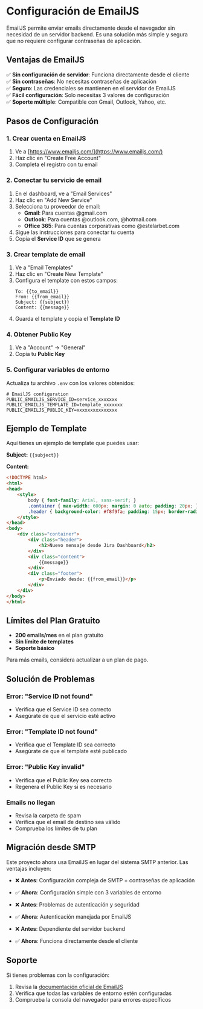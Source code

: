 # Configuración de EmailJS

EmailJS permite enviar emails directamente desde el navegador sin necesidad de un servidor backend. Es una solución más simple y segura que no requiere configurar contraseñas de aplicación.

## Ventajas de EmailJS

✅ **Sin configuración de servidor**: Funciona directamente desde el cliente  
✅ **Sin contraseñas**: No necesitas contraseñas de aplicación  
✅ **Seguro**: Las credenciales se mantienen en el servidor de EmailJS  
✅ **Fácil configuración**: Solo necesitas 3 valores de configuración  
✅ **Soporte múltiple**: Compatible con Gmail, Outlook, Yahoo, etc.  

## Pasos de Configuración

### 1. Crear cuenta en EmailJS

1. Ve a [https://www.emailjs.com/](https://www.emailjs.com/)
2. Haz clic en "Create Free Account"
3. Completa el registro con tu email

### 2. Conectar tu servicio de email

1. En el dashboard, ve a "Email Services"
2. Haz clic en "Add New Service"
3. Selecciona tu proveedor de email:
   - **Gmail**: Para cuentas @gmail.com
   - **Outlook**: Para cuentas @outlook.com, @hotmail.com
   - **Office 365**: Para cuentas corporativas como @estelarbet.com
4. Sigue las instrucciones para conectar tu cuenta
5. Copia el **Service ID** que se genera

### 3. Crear template de email

1. Ve a "Email Templates"
2. Haz clic en "Create New Template"
3. Configura el template con estos campos:
   ```
   To: {{to_email}}
   From: {{from_email}}
   Subject: {{subject}}
   Content: {{message}}
   ```
4. Guarda el template y copia el **Template ID**

### 4. Obtener Public Key

1. Ve a "Account" → "General"
2. Copia tu **Public Key**

### 5. Configurar variables de entorno

Actualiza tu archivo `.env` con los valores obtenidos:

```env
# EmailJS configuration
PUBLIC_EMAILJS_SERVICE_ID=service_xxxxxxx
PUBLIC_EMAILJS_TEMPLATE_ID=template_xxxxxxx
PUBLIC_EMAILJS_PUBLIC_KEY=xxxxxxxxxxxxxxx
```

## Ejemplo de Template

Aquí tienes un ejemplo de template que puedes usar:

**Subject:** `{{subject}}`

**Content:**
```html
<!DOCTYPE html>
<html>
<head>
    <style>
        body { font-family: Arial, sans-serif; }
        .container { max-width: 600px; margin: 0 auto; padding: 20px; }
        .header { background-color: #f8f9fa; padding: 15px; border-radius: 5px; }
    </style>
</head>
<body>
    <div class="container">
        <div class="header">
            <h2>Nuevo mensaje desde Jira Dashboard</h2>
        </div>
        <div class="content">
            {{message}}
        </div>
        <div class="footer">
            <p>Enviado desde: {{from_email}}</p>
        </div>
    </div>
</body>
</html>
```

## Límites del Plan Gratuito

- **200 emails/mes** en el plan gratuito
- **Sin límite de templates**
- **Soporte básico**

Para más emails, considera actualizar a un plan de pago.

## Solución de Problemas

### Error: "Service ID not found"
- Verifica que el Service ID sea correcto
- Asegúrate de que el servicio esté activo

### Error: "Template ID not found"
- Verifica que el Template ID sea correcto
- Asegúrate de que el template esté publicado

### Error: "Public Key invalid"
- Verifica que el Public Key sea correcto
- Regenera el Public Key si es necesario

### Emails no llegan
- Revisa la carpeta de spam
- Verifica que el email de destino sea válido
- Comprueba los límites de tu plan

## Migración desde SMTP

Este proyecto ahora usa EmailJS en lugar del sistema SMTP anterior. Las ventajas incluyen:

- ❌ **Antes**: Configuración compleja de SMTP + contraseñas de aplicación
- ✅ **Ahora**: Configuración simple con 3 variables de entorno

- ❌ **Antes**: Problemas de autenticación y seguridad
- ✅ **Ahora**: Autenticación manejada por EmailJS

- ❌ **Antes**: Dependiente del servidor backend
- ✅ **Ahora**: Funciona directamente desde el cliente

## Soporte

Si tienes problemas con la configuración:

1. Revisa la [documentación oficial de EmailJS](https://www.emailjs.com/docs/)
2. Verifica que todas las variables de entorno estén configuradas
3. Comprueba la consola del navegador para errores específicos